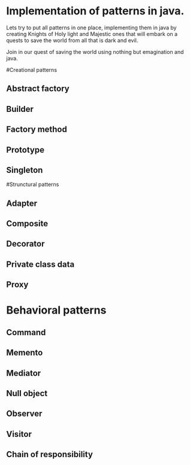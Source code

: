 
# Implementation of patterns in java. 

Lets try to put all patterns in one place, implementing them in java by creating Knights of Holy light and Majestic ones that will embark on a quests to save the world from all that is dark and evil. 

Join in our quest of saving the world using nothing but emagination and java.


#Creational patterns

## Abstract factory
## Builder
## Factory method
## Prototype
## Singleton

#Strunctural patterns

## Adapter
## Composite
## Decorator
## Private class data
## Proxy

# Behavioral patterns
## Command
## Memento
## Mediator
## Null object
## Observer
## Visitor
## Chain of responsibility 



